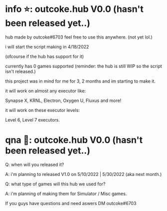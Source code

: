 # info ⭐: outcoke.hub V0.0 (hasn't been released yet..)
hub made by outcoke#6703 feel free to use this anywhere. (not yet lol.)

i will start the script making in 4/18/2022

(ofcourse if the hub has support for it)

currently has 0 games supported (reminder: the hub is still WIP so the script isn't released.)

this project was in mind for me for 3, 2 months and im starting to make it.



it will work on almost any executor like:

Synapse X, KRNL, Electron, Oxygen U, Fluxus and more!

it will work on these executor levels:

Level 6, Level 7 executors.


# qna 💬: outcoke.hub V0.0 (hasn't been released yet..)
Q: when will you released it?

A: i'm planning to released V1.0 on 5/10/2022 | 5/30/2022 (aka next month.)

Q: what type of games will this hub we used for?

A: i'm planning of making them for Simulator / Misc games.


If you guys have questions and need aswers DM outcoke#6703

